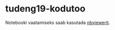# tudeng19-kodutoo

Notebooki vaatamiseks saab kasutada [nbviewerit](http://nbviewer.ipython.org/).
